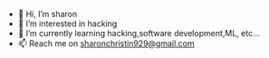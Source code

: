 - 👋 Hi, I’m sharon
- 👀 I’m interested in hacking
- 🌱 I’m currently learning hacking,software development,ML, etc...
- 📫 Reach me on sharonchristin929@gmail.com

<!---
sharon929/sharon929 is a ✨ special ✨ repository because its `README.md` (this file) appears on your GitHub profile.
You can click the Preview link to take a look at your changes.
--->
